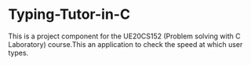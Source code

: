 # Typing-Tutor-in-C
This is a project component for the UE20CS152 (Problem solving with C Laboratory) course.This an application to check the speed at which user types.   
